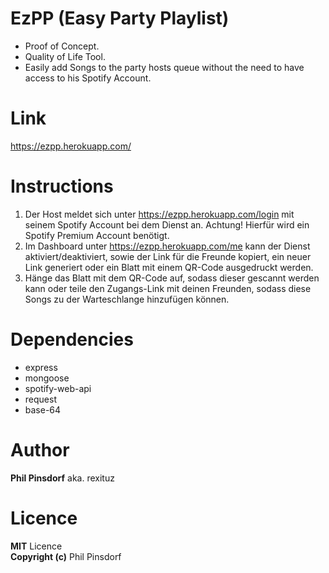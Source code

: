 # EzPP (Easy Party Playlist)

- Proof of Concept.
- Quality of Life Tool.
- Easily add Songs to the party hosts queue without the need to have access to his Spotify Account.

# Link
https://ezpp.herokuapp.com/

# Instructions
1. Der Host meldet sich unter https://ezpp.herokuapp.com/login mit seinem Spotify Account bei dem Dienst an. Achtung! Hierfür wird ein Spotify Premium Account benötigt.
2. Im Dashboard unter https://ezpp.herokuapp.com/me kann der Dienst aktiviert/deaktiviert, sowie der Link für die Freunde kopiert, ein neuer Link generiert oder ein Blatt mit einem QR-Code ausgedruckt werden.
3. Hänge das Blatt mit dem QR-Code auf, sodass dieser gescannt werden kann oder teile den Zugangs-Link mit deinen Freunden, sodass diese Songs zu der Warteschlange hinzufügen können.

# Dependencies
- express
- mongoose
- spotify-web-api
- request
- base-64

# Author
<b>Phil Pinsdorf</b> aka. rexituz

# Licence
<b>MIT</b> Licence \
<b>Copyright (c)</b> Phil Pinsdorf
